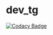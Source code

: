 # dev_tg
[![Codacy Badge](https://api.codacy.com/project/badge/Grade/bc9b44233a2e467e969064b6777f9a3e)](https://app.codacy.com/manual/OverLordGoldDragon/dev_tg?utm_source=github.com&utm_medium=referral&utm_content=OverLordGoldDragon/dev_tg&utm_campaign=Badge_Grade_Dashboard)